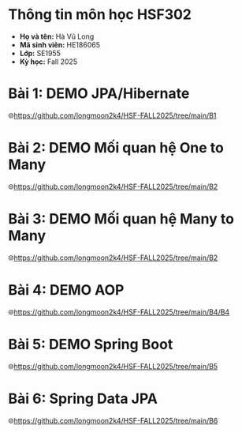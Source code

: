 # Thông tin môn học HSF302

- **Họ và tên:** Hà Vũ Long
- **Mã sinh viên:** HE186065
- **Lớp:** SE1955
- **Kỳ học:** Fall 2025
# Bài 1: DEMO JPA/Hibernate
🌐https://github.com/longmoon2k4/HSF-FALL2025/tree/main/B1

# Bài 2: DEMO Mối quan hệ One to Many 
🌐https://github.com/longmoon2k4/HSF-FALL2025/tree/main/B2

# Bài 3: DEMO Mối quan hệ Many to Many
🌐https://github.com/longmoon2k4/HSF-FALL2025/tree/main/B2

# Bài 4: DEMO AOP
🌐https://github.com/longmoon2k4/HSF-FALL2025/tree/main/B4/B4

# Bài 5: DEMO Spring Boot
🌐https://github.com/longmoon2k4/HSF-FALL2025/tree/main/B5

# Bài 6: Spring Data JPA
🌐https://github.com/longmoon2k4/HSF-FALL2025/tree/main/B6